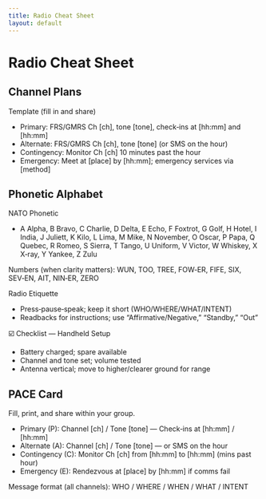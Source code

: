 ```yaml
---
title: Radio Cheat Sheet
layout: default
---
```


# Radio Cheat Sheet

## Channel Plans
Template (fill in and share)

- Primary: FRS/GMRS Ch [ch], tone [tone], check‑ins at [hh:mm] and [hh:mm]
- Alternate: FRS/GMRS Ch [ch], tone [tone] (or SMS on the hour)
- Contingency: Monitor Ch [ch] 10 minutes past the hour
- Emergency: Meet at [place] by [hh:mm]; emergency services via [method]

## Phonetic Alphabet
NATO Phonetic
- A Alpha, B Bravo, C Charlie, D Delta, E Echo, F Foxtrot, G Golf, H Hotel, I India, J Juliett, K Kilo, L Lima, M Mike, N November, O Oscar, P Papa, Q Quebec, R Romeo, S Sierra, T Tango, U Uniform, V Victor, W Whiskey, X X‑ray, Y Yankee, Z Zulu

Numbers (when clarity matters): WUN, TOO, TREE, FOW‑ER, FIFE, SIX, SEV‑EN, AIT, NIN‑ER, ZERO

Radio Etiquette
- Press‑pause‑speak; keep it short (WHO/WHERE/WHAT/INTENT)
- Readbacks for instructions; use “Affirmative/Negative,” “Standby,” “Out”

☑️ Checklist — Handheld Setup
- Battery charged; spare available
- Channel and tone set; volume tested
- Antenna vertical; move to higher/clearer ground for range

## PACE Card
Fill, print, and share within your group.

- Primary (P): Channel [ch] / Tone [tone] — Check‑ins at [hh:mm] / [hh:mm]
- Alternate (A): Channel [ch] / Tone [tone] — or SMS on the hour
- Contingency (C): Monitor Ch [ch] from [hh:mm] to [hh:mm] (mins past hour)
- Emergency (E): Rendezvous at [place] by [hh:mm] if comms fail

Message format (all channels): WHO / WHERE / WHEN / WHAT / INTENT
